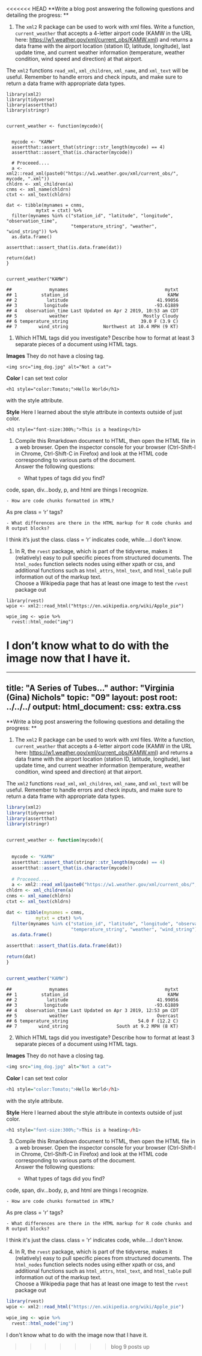 <<<<<<< HEAD
**Write a blog post answering the following questions and detailing the
progress: **

1.  The `xml2` R package can be used to work with xml files. Write a
    function, `current_weather` that accepts a 4-letter airport code
    (KAMW in the URL here:
    <a href="https://w1.weather.gov/xml/current_obs/KAMW.xml" class="uri">https://w1.weather.gov/xml/current_obs/KAMW.xml</a>)
    and returns a data frame with the airport location (station ID,
    latitude, longitude), last update time, and current weather
    information (temperature, weather condition, wind speed and
    direction) at that airport.

The `xml2` functions `read_xml`, `xml_children`, `xml_name`, and
`xml_text` will be useful. Remember to handle errors and check inputs,
and make sure to return a data frame with appropriate data types.

    library(xml2)
    library(tidyverse)
    library(assertthat)
    library(stringr)


    current_weather <- function(mycode){

      
      mycode <- "KAMW"
      assertthat::assert_that(stringr::str_length(mycode) == 4)
      assertthat::assert_that(is.character(mycode))
      
      # Proceeed....
      a <- xml2::read_xml(paste0("https://w1.weather.gov/xml/current_obs/", mycode, ".xml"))
    chldrn <- xml_children(a)
    cnms <- xml_name(chldrn)
    ctxt <- xml_text(chldrn)

    dat <- tibble(mynames = cnms,
               mytxt = ctxt) %>%
      filter(mynames %in% c("station_id", "latitude", "longitude", "observation_time",
                            "temperature_string", "weather", "wind_string")) %>%
      as.data.frame()

    assertthat::assert_that(is.data.frame(dat))

    return(dat)
    }


    current_weather("KAMW")

    ##              mynames                                    mytxt
    ## 1         station_id                                     KAMW
    ## 2           latitude                                 41.99056
    ## 3          longitude                                -93.61889
    ## 4   observation_time Last Updated on Apr 2 2019, 10:53 am CDT
    ## 5            weather                            Mostly Cloudy
    ## 6 temperature_string                           39.0 F (3.9 C)
    ## 7        wind_string             Northwest at 10.4 MPH (9 KT)

1.  Which HTML tags did you investigate? Describe how to format at least
    3 separate pieces of a document using HTML tags.

**Images** They do not have a closing tag.

    <img src="img_dog.jpg" alt="Not a cat">

**Color** I can set text color

    <h1 style="color:Tomato;">Hello World</h1>

with the style attribute.

**Style** Here I learned about the style attribute in contexts outside
of just color.

    <h1 style="font-size:300%;">This is a heading</h1>

1.  Compile this Rmarkdown document to HTML, then open the HTML file in
    a web browser. Open the inspector console for your browser
    (Ctrl-Shift-I in Chrome, Ctrl-Shift-C in Firefox) and look at the
    HTML code corresponding to various parts of the document. <br>
    Answer the following questions:

    -   What types of tags did you find?

code, span, div…body, p, and html are things I recognize.

    - How are code chunks formatted in HTML?

As pre class = ‘r’ tags?

    - What differences are there in the HTML markup for R code chunks and R output blocks?

I think it’s just the class. class = ‘r’ indicates code, while….I don’t
know.

1.  In R, the `rvest` package, which is part of the tidyverse, makes it
    (relatively) easy to pull specific pieces from structured documents.
    The `html_nodes` function selects nodes using either xpath or css,
    and additional functions such as `html_attrs`, `html_text`, and
    `html_table` pull information out of the markup text.<br> Choose a
    Wikipedia page that has at least one image to test the `rvest`
    package out

<!-- -->

    library(rvest)
    wpie <- xml2::read_html("https://en.wikipedia.org/wiki/Apple_pie")

    wpie_img <- wpie %>% 
      rvest::html_node("img")

I don’t know what to do with the image now that I have it.
=======
---
title: "A Series of Tubes..."
author: "Virginia (Gina) Nichols"
topic: "09"
layout: post
root: ../../../
output: 
  html_document: 
    css: extra.css
---

**Write a blog post answering the following questions and detailing the progress: **

1. The `xml2` R package can be used to work with xml files. Write a function, `current_weather` that accepts a 4-letter airport code (KAMW in the URL here: https://w1.weather.gov/xml/current_obs/KAMW.xml) and returns a data frame with the airport location (station ID, latitude, longitude), last update time, and current weather information (temperature, weather condition, wind speed and direction) at that airport. 

The `xml2` functions `read_xml`, `xml_children`, `xml_name`, and `xml_text` will be useful. Remember to handle errors and check inputs, and make sure to return a data frame with appropriate data types. 


```r
library(xml2)
library(tidyverse)
library(assertthat)
library(stringr)


current_weather <- function(mycode){

  
  mycode <- "KAMW"
  assertthat::assert_that(stringr::str_length(mycode) == 4)
  assertthat::assert_that(is.character(mycode))
  
  # Proceeed....
  a <- xml2::read_xml(paste0("https://w1.weather.gov/xml/current_obs/", mycode, ".xml"))
chldrn <- xml_children(a)
cnms <- xml_name(chldrn)
ctxt <- xml_text(chldrn)

dat <- tibble(mynames = cnms,
           mytxt = ctxt) %>%
  filter(mynames %in% c("station_id", "latitude", "longitude", "observation_time",
                        "temperature_string", "weather", "wind_string")) %>%
  as.data.frame()

assertthat::assert_that(is.data.frame(dat))

return(dat)
}


current_weather("KAMW")
```

```
##              mynames                                    mytxt
## 1         station_id                                     KAMW
## 2           latitude                                 41.99056
## 3          longitude                                -93.61889
## 4   observation_time Last Updated on Apr 3 2019, 12:53 pm CDT
## 5            weather                                 Overcast
## 6 temperature_string                          54.0 F (12.2 C)
## 7        wind_string                  South at 9.2 MPH (8 KT)
```


2. Which HTML tags did you investigate? Describe how to format at least 3 separate pieces of a document using HTML tags.

**Images**
They do not have a closing tag. 

```r
<img src="img_dog.jpg" alt="Not a cat">
```

**Color**
I can set text color

```r
<h1 style="color:Tomato;">Hello World</h1>
```
with the style attribute. 

**Style**
Here I learned about the style attribute in contexts outside of just color. 

```r
<h1 style="font-size:300%;">This is a heading</h1>
```

3. Compile this Rmarkdown document to HTML, then open the HTML file in a web browser. Open the inspector console for your browser (Ctrl-Shift-I in Chrome, Ctrl-Shift-C in Firefox) and look at the HTML code corresponding to various parts of the document. <br>
Answer the following questions:

    - What types of tags did you find? 

code, span, div...body, p, and html are things I recognize. 

    - How are code chunks formatted in HTML?

As pre class = 'r' tags?

    - What differences are there in the HTML markup for R code chunks and R output blocks?
    
I think it's just the class. class = 'r' indicates code, while....I don't know.     
    
4. In R, the `rvest` package, which is part of the tidyverse, makes it (relatively) easy to pull specific pieces from structured documents. The `html_nodes` function selects nodes using either xpath or css, and additional functions such as `html_attrs`, `html_text`, and `html_table` pull information out of the markup text.<br>
Choose a Wikipedia page that has at least one image to test the `rvest` package out


```r
library(rvest)
wpie <- xml2::read_html("https://en.wikipedia.org/wiki/Apple_pie")

wpie_img <- wpie %>% 
  rvest::html_node("img")
```
I don't know what to do with the image now that I have it. 
>>>>>>> blog 9 posts up
